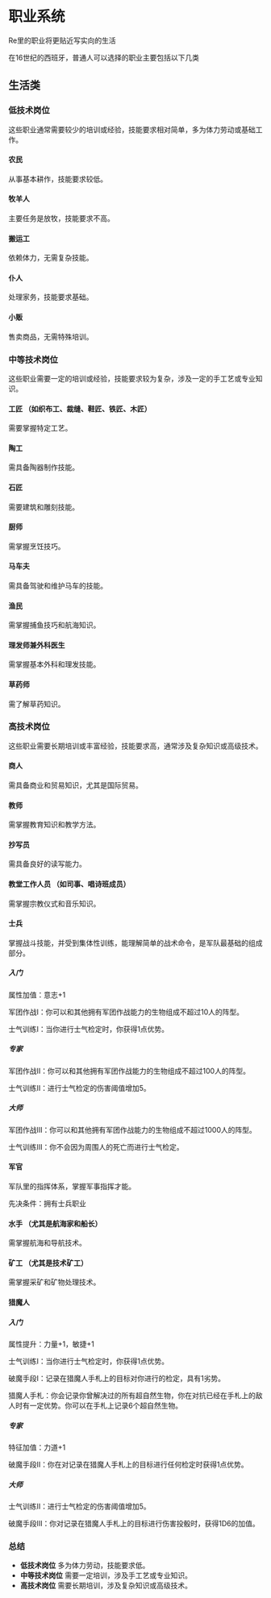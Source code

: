 # 职业系统

Re里的职业将更贴近写实向的生活

在16世纪的西班牙，普通人可以选择的职业主要包括以下几类

## 生活类

### 低技术岗位

这些职业通常需要较少的培训或经验，技能要求相对简单，多为体力劳动或基础工作。

#### **农民**

从事基本耕作，技能要求较低。

#### **牧羊人**

主要任务是放牧，技能要求不高。

#### **搬运工**

依赖体力，无需复杂技能。

#### **仆人**

处理家务，技能要求基础。

#### **小贩**

售卖商品，无需特殊培训。

### 中等技术岗位

这些职业需要一定的培训或经验，技能要求较为复杂，涉及一定的手工艺或专业知识。

#### **工匠** （如织布工、裁缝、鞋匠、铁匠、木匠）

需要掌握特定工艺。

#### **陶工**

需具备陶器制作技能。

#### **石匠**

需要建筑和雕刻技能。

#### **厨师**

需掌握烹饪技巧。

#### **马车夫**

需具备驾驶和维护马车的技能。

#### **渔民**

需掌握捕鱼技巧和航海知识。

#### **理发师兼外科医生**

需掌握基本外科和理发技能。

#### **草药师**

需了解草药知识。

### 高技术岗位

这些职业需要长期培训或丰富经验，技能要求高，通常涉及复杂知识或高级技术。

#### **商人**

需具备商业和贸易知识，尤其是国际贸易。

#### **教师**

需掌握教育知识和教学方法。

#### **抄写员**

需具备良好的读写能力。

#### **教堂工作人员** （如司事、唱诗班成员）

需掌握宗教仪式和音乐知识。

#### **士兵**

掌握战斗技能，并受到集体性训练，能理解简单的战术命令，是军队最基础的组成部分。

##### 入门

属性加值：意志+1

军团作战I：你可以和其他拥有军团作战能力的生物组成不超过10人的阵型。

士气训练I：当你进行士气检定时，你获得1点优势。

##### 专家

军团作战II：你可以和其他拥有军团作战能力的生物组成不超过100人的阵型。

士气训练II：进行士气检定的伤害阈值增加5。

##### 大师

军团作战III：你可以和其他拥有军团作战能力的生物组成不超过1000人的阵型。

士气训练III：你不会因为周围人的死亡而进行士气检定。

#### 军官

军队里的指挥体系，掌握军事指挥才能。

先决条件：拥有士兵职业

#### **水手** （尤其是航海家和船长）

需掌握航海和导航技术。

#### **矿工** （尤其是技术矿工）

需掌握采矿和矿物处理技术。

#### 猎魔人

##### 入门

属性提升：力量+1，敏捷+1

士气训练I：当你进行士气检定时，你获得1点优势。

破魔手段I：记录在猎魔人手札上的目标对你进行的检定，具有1劣势。

猎魔人手札：你会记录你曾解决过的所有超自然生物，你在对抗已经在手札上的敌人时有一定优势。你可以在手札上记录6个超自然生物。

##### 专家

特征加值：力道+1

破魔手段II：你在对记录在猎魔人手札上的目标进行任何检定时获得1点优势。

##### 大师

士气训练II：进行士气检定的伤害阈值增加5。

破魔手段III：你对记录在猎魔人手札上的目标进行伤害投骰时，获得1D6的加值。

### 总结

* **低技术岗位**
  多为体力劳动，技能要求低。
* **中等技术岗位**
  需要一定培训，涉及手工艺或专业知识。
* **高技术岗位**
  需要长期培训，涉及复杂知识或高级技术。
